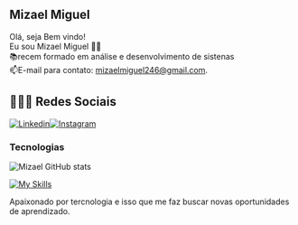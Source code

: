 ## Mizael Miguel
Olá, seja Bem vindo! </br>
Eu sou Mizael Miguel 👋🏾</br>
📚recem formado em análise e desenvolvimento de sistenas</br>
📫E-mail para contato: mizaelmiguel246@gmail.com.

## 👨🏾‍💻 Redes Sociais
[![Linkedin](https://img.shields.io/badge/LinkedIn-0077B5?style=for-the-badge&logo=linkedin&logoColor=white)](https://www.linkedin.com/in/mizaelmiguels/)[![Instagram](https://img.shields.io/badge/Instagram-E4405F?style=for-the-badge&logo=instagram&logoColor=white)](https://www.instagram.com/mizael.mrs/) 

### Tecnologias
![Mizael GitHub stats](https://github-readme-stats.vercel.app/api?username=mimipub&show_icons=true&theme=dark)

[![My Skills](https://skillicons.dev/icons?i=js,html,css,react,git,eclipse,java,postgresql,postman,intellij)](https://skillicons.dev)

Apaixonado por tercnologia e isso que me faz buscar novas oportunidades de aprendizado.
